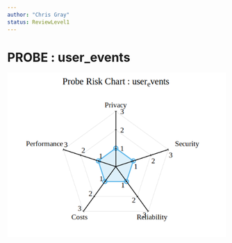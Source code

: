 ```yaml
---
author: "Chris Gray"
status: ReviewLevel1
---
```


# PROBE : user_events

![image](../orig_media/Risk.user_events.png)
